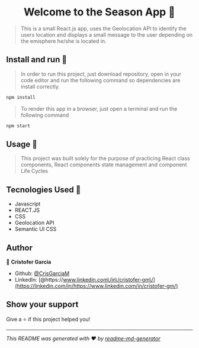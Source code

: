 <h1 align="center">Welcome to the Season App 👋</h1>
<p>
</p>

> This is a small React.js app, uses the Geolocation API to identify the users location and displays a small message to the user depending on the emisphere he/she is located in.

## Install and run :rocket:

> In order to run this project, just download repository, open in your code editor and run the following command so dependencies are install correctly.

```sh
npm install
```

> To render this app in a browser, just open a terminal and run the following command

```sh
npm start
```

## Usage :school_satchel:

> This project was built solely for the purpose of practicing React class components, React components state management and component Life Cycles

## Tecnologies Used :nut_and_bolt:

- Javascript
- REACT.JS
- CSS
- Geolocation API
- Semantic UI CSS

## Author

👤 **Cristofer Garcia**

- Github: [@CrisGarciaM](https://github.com/CrisGarciaM)
- LinkedIn: [@https:\/\/www.linkedin.com\/in\/cristofer-gm\/](https://linkedin.com/in/https://www.linkedin.com/in/cristofer-gm/)

## Show your support

Give a ⭐️ if this project helped you!

---

_This README was generated with ❤️ by [readme-md-generator](https://github.com/kefranabg/readme-md-generator)_
